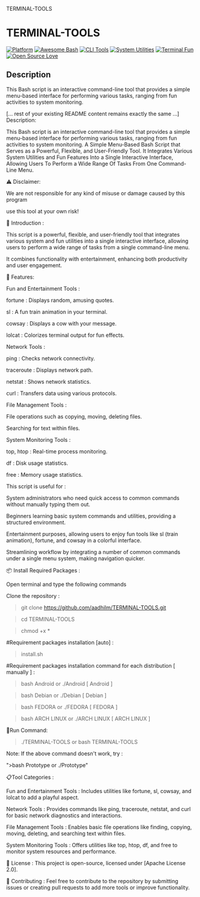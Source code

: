 TERMINAL-TOOLS
# TERMINAL-TOOLS


[![Platform](https://img.shields.io/badge/Platform-Linux%20%7C%20Android-blue)](https://github.com/aadhilm/TERMINAL-TOOLS)
[![Awesome Bash](https://img.shields.io/badge/Awesome-Bash-4EAA25?logo=gnubash)](https://github.com/awesome-lists/awesome-bash)
[![CLI Tools](https://img.shields.io/badge/CLI-Tools-5391FE?logo=terminal)](https://github.com/topics/command-line-tool)
[![System Utilities](https://img.shields.io/badge/System-Utilities-FF6E00?logo=linux)](https://github.com/topics/system-tools)
[![Terminal Fun](https://img.shields.io/badge/Terminal-Fun-46a2f1?logo=asciinema)](https://github.com/topics/terminal-fun)
[![Open Source Love](https://badges.frapsoft.com/os/v2/open-source.svg?v=103)](https://github.com/aadhilm/TERMINAL-TOOLS)

## Description

This Bash script is an interactive command-line tool that provides a simple menu-based interface for performing various tasks, ranging from fun activities to system monitoring.

[... rest of your existing README content remains exactly the same ...]
Description:

This Bash script is an interactive command-line tool that provides a simple menu-based interface for performing various tasks, ranging from fun activities to system monitoring.
A Simple Menu-Based Bash Script that Serves as a Powerful, Flexible, and User-Friendly Tool.
It Integrates Various System Utilities and Fun Features Into a Single Interactive Interface, Allowing Users To Perform a Wide Range Of Tasks From One Command-Line Menu.

⚠️ Disclaimer:

We are not responsible for any kind of misuse or damage caused by this program

use this tool at your own risk!

🎯 Introduction :

This script is a powerful, flexible, and user-friendly tool that integrates various system and fun utilities into a single interactive interface, allowing users to perform a wide range of tasks from a single command-line menu.

It combines functionality with entertainment, enhancing both productivity and user engagement.

🔧 Features:

Fun and Entertainment Tools :

fortune : Displays random, amusing quotes.

sl : A fun train animation in your terminal.

cowsay : Displays a cow with your message.

lolcat : Colorizes terminal output for fun effects.

Network Tools :

ping : Checks network connectivity.

traceroute : Displays network path.

netstat : Shows network statistics.

curl : Transfers data using various protocols.

File Management Tools :

File operations such as copying, moving, deleting files.

Searching for text within files.

System Monitoring Tools :

top, htop : Real-time process monitoring.

df : Disk usage statistics.

free : Memory usage statistics.


This script is useful for :

System administrators who need quick access to common commands without manually typing them out.

Beginners learning basic system commands and utilities, providing a structured environment.

Entertainment purposes, allowing users to enjoy fun tools like sl (train animation), fortune, and cowsay in a colorful interface.

Streamlining workflow by integrating a number of common commands under a single menu system, making navigation quicker.

📦 Install Required Packages :

Open terminal and type the following commands

Clone the repository :

>git clone https://github.com/aadhilm/TERMINAL-TOOLS.git

>cd TERMINAL-TOOLS

>chmod +x *

#Requirement packages installation [auto] :

>install.sh

#Requirement packages installation command for each distribution [ manually ] :

>bash Android or ./Android [ Android ]

>bash Debian or ./Debian [ Debian ]

>bash FEDORA or ./FEDORA [ FEDORA ]

>bash ARCH LINUX or ./ARCH LINUX [ ARCH LINUX ]

🏃Run Command:

>./TERMINAL-TOOLS or bash TERMINAL-TOOLS

Note: If the above command doesn't work, try :

">bash Prototype or ./Prototype"

📋Tool Categories :

Fun and Entertainment Tools : Includes utilities like fortune, sl, cowsay, and lolcat to add a playful aspect.

Network Tools : Provides commands like ping, traceroute, netstat, and curl for basic network diagnostics and interactions.

File Management Tools : Enables basic file operations like finding, copying, moving, deleting, and searching text within files.

System Monitoring Tools : Offers utilities like top, htop, df, and free to monitor system resources and performance.

📝 License :
This project is open-source, licensed under [Apache License 2.0].

🤝 Contributing :
Feel free to contribute to the repository by submitting issues or creating pull requests to add more tools or improve functionality.
